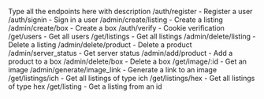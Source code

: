 Type all the endpoints here with description
/auth/register - Register a user
/auth/signin - Sign in a user
/admin/create/listing - Create a listing
/admin/create/box - Create a box
/auth/verify - Cookie verification
/get/users - Get all users
/get/listings - Get all listings
/admin/delete/listing - Delete a listing
/admin/delete/product - Delete a product
/admin/server_status - Get server status
/admin/add/product - Add a product to a box
/admin/delete/box - Delete a box
/get/image/:id - Get an image
/admin/generate/image_link - Generate a link to an image
/get/listings/ich  - Get all listings of type ich
/get/listings/hex - Get all listings of type hex
/get/listing - Get a listing from an id